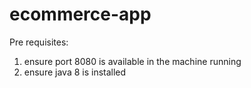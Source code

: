 # ecommerce-app
Pre requisites:
1. ensure port 8080 is available in the machine running
2. ensure java 8 is installed